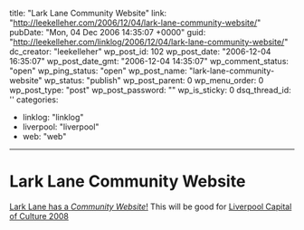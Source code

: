 title: "Lark Lane Community Website"
link: "http://leekelleher.com/2006/12/04/lark-lane-community-website/"
pubDate: "Mon, 04 Dec 2006 14:35:07 +0000"
guid: "http://leekelleher.com/linklog/2006/12/04/lark-lane-community-website/"
dc_creator: "leekelleher"
wp_post_id: 102
wp_post_date: "2006-12-04 16:35:07"
wp_post_date_gmt: "2006-12-04 14:35:07"
wp_comment_status: "open"
wp_ping_status: "open"
wp_post_name: "lark-lane-community-website"
wp_status: "publish"
wp_post_parent: 0
wp_menu_order: 0
wp_post_type: "post"
wp_post_password: ""
wp_is_sticky: 0
dsq_thread_id: ''
categories:
  - linklog: "linklog"
  - liverpool: "liverpool"
  - web: "web"

---

# Lark Lane Community Website

<a href="http://www.larklane.com/" >Lark Lane has a <em>Community Website</em>!</a> This will be good for <a href="http://www.liverpool08.com/">Liverpool Capital of Culture 2008</a>